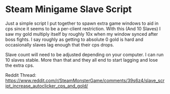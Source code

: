 # Steam Minigame Slave Script
Just a simple script I put together to spawn extra game windows to aid in cps since it seems to be a per-client restriction.
With this (And 10 Slaves) I saw my gold multiply itself by roughly 10x when my window synced after boss fights. I say roughly as getting to absolute 0 gold is hard and occasionally slaves lag enough that their cps drops.

Slave count will need to be adjusted depending on your computer. I can run 10 slaves stable. More than that and they all end to start lagging and lose the extra cps.

Reddit Thread: https://www.reddit.com/r/SteamMonsterGame/comments/39s6z4/slave_script_increase_autoclicker_cps_and_gold/
